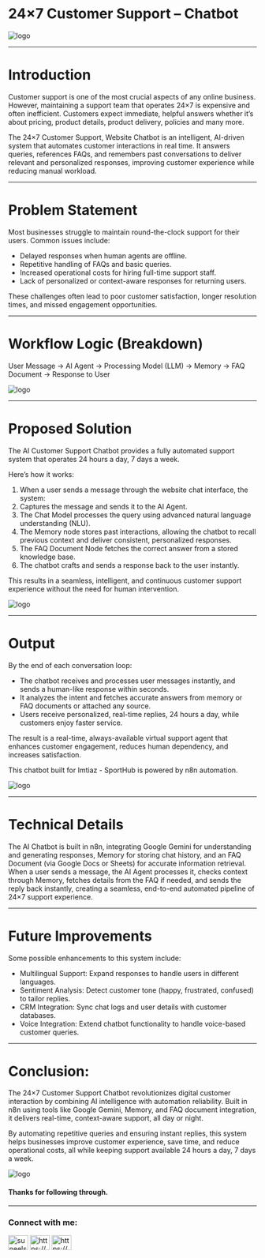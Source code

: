 # 24×7 Customer Support – Chatbot

 ![logo]()
 
----------------------------------------------------------------------------------------------------------

# Introduction

Customer support is one of the most crucial aspects of any online business. However, maintaining a support team that operates 24×7 is expensive and often inefficient. Customers expect immediate, helpful answers whether it’s about pricing, product details, product delivery, policies and many more.

The 24×7 Customer Support, Website Chatbot is an intelligent, AI-driven system that automates customer interactions in real time. It answers queries, references FAQs, and remembers past conversations to deliver relevant and personalized responses, improving customer experience while reducing manual workload.

----------------------------------------------------------------------------------------------------------

# Problem Statement

Most businesses struggle to maintain round-the-clock support for their users. Common issues include:

- Delayed responses when human agents are offline.
- Repetitive handling of FAQs and basic queries.
- Increased operational costs for hiring full-time support staff.
- Lack of personalized or context-aware responses for returning users.

These challenges often lead to poor customer satisfaction, longer resolution times, and missed engagement opportunities.

---------------------------------------------------------------------------------------------------------------

# Workflow Logic (Breakdown)

User Message → AI Agent → Processing Model (LLM) → Memory → FAQ Document → Response to User


![logo]()

-----------------------------------------------------------------------------------------------------------

# Proposed Solution

The AI Customer Support Chatbot provides a fully automated support system that operates 24 hours a day, 7 days a week.

Here’s how it works:

1. When a user sends a message through the website chat interface, the system:
2. Captures the message and sends it to the AI Agent.
3. The Chat Model processes the query using advanced natural language understanding (NLU).
4. The Memory node stores past interactions, allowing the chatbot to recall previous context and deliver consistent, personalized responses.
5. The FAQ Document Node fetches the correct answer from a stored knowledge base.
6. The chatbot crafts and sends a response back to the user instantly.

This results in a seamless, intelligent, and continuous customer support experience without the need for human intervention.


![logo]()

---------------------------------------------------------------------------------------------------------------

# Output

By the end of each conversation loop:

- The chatbot receives and processes user messages instantly, and sends a human-like response within seconds.
- It analyzes the intent and fetches accurate answers from memory or FAQ documents or attached any source.
- Users receive personalized, real-time replies, 24 hours a day, while customers enjoy faster service.

The result is a real-time, always-available virtual support agent that enhances customer engagement, reduces human dependency, and increases satisfaction.

This chatbot built for Imtiaz - SportHub is powered by n8n automation.

![logo]()

----------------------------------------------------------------------------------------------------------------

# Technical Details

The AI Chatbot is built in n8n, integrating Google Gemini for understanding and generating responses, Memory for storing chat history, and an FAQ Document (via Google Docs or Sheets) for accurate information retrieval. When a user sends a message, the AI Agent processes it, checks context through Memory, fetches details from the FAQ if needed, and sends the reply back instantly, creating a seamless, end-to-end automated pipeline of 24×7 support experience.

---------------------------------------------------------------------------------------------------------------

# Future Improvements

Some possible enhancements to this system include:

- Multilingual Support: Expand responses to handle users in different languages.
- Sentiment Analysis: Detect customer tone (happy, frustrated, confused) to tailor replies.
- CRM Integration: Sync chat logs and user details with customer databases.
- Voice Integration: Extend chatbot functionality to handle voice-based customer queries.

---------------------------------------------------------------------------------------------------------------

# Conclusion:

The 24×7 Customer Support Chatbot revolutionizes digital customer interaction by combining AI intelligence with automation reliability. Built in n8n using tools like Google Gemini, Memory, and FAQ document integration, it delivers real-time, context-aware support, all day or night.

By automating repetitive queries and ensuring instant replies, this system helps businesses improve customer experience, save time, and reduce operational costs, all while keeping support available 24 hours a day, 7 days a week.

![logo]()


#### Thanks for following through.

------------------------------------------------------------------------------------------------------------------

<h3 align="left">Connect with me:</h3>
<p align="left">
<a href="https://twitter.com/suneelshivani" target="blank"><img align="center" src="https://raw.githubusercontent.com/rahuldkjain/github-profile-readme-generator/master/src/images/icons/Social/twitter.svg" alt="suneelshivani" height="30" width="40" /></a>
<a href="https://www.linkedin.com/in/suneelshivanioffical/" target="blank"><img align="center" src="https://raw.githubusercontent.com/rahuldkjain/github-profile-readme-generator/master/src/images/icons/Social/linked-in-alt.svg" alt="https://www.linkedin.com/in/suneelshivanioffical/" height="30" width="40" /></a>
<a href="https://www.kaggle.com/suneelshivanioffical" target="blank"><img align="center" src="https://raw.githubusercontent.com/rahuldkjain/github-profile-readme-generator/master/src/images/icons/Social/kaggle.svg" alt="https://www.kaggle.com/suneelshivanioffical" height="30" width="40" /></a>
